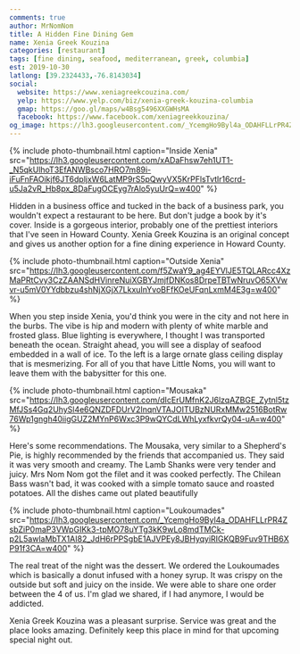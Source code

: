 ```yaml
---
comments: true
author: MrNomNom
title: A Hidden Fine Dining Gem
name: Xenia Greek Kouzina
categories: [restaurant]
tags: [fine dining, seafood, mediterranean, greek, columbia]
est: 2019-10-30
latlong: [39.2324433,-76.8143034]
social:
  website: https://www.xeniagreekcouzina.com/
  yelp: https://www.yelp.com/biz/xenia-greek-kouzina-columbia
  gmap: https://goo.gl/maps/w4Bsg5496XXGWHsMA
  facebook: https://www.facebook.com/xeniagreekkouzina/
og_image: https://lh3.googleusercontent.com/_YcemgHo9Byl4a_ODAHFLLrPR4ZsbZiP0maP3VWpGIKk3-tpMO78uYTg3kK9wLo8mdTMCk-p2L5awlaMbTX1AI82_JdH6rPPSgbE1AJVPEy8JBHyqyiRIGKQB9Fuv9THB6XP91f3CA=w400
---
```


{%
  include photo-thumbnail.html 
  caption="Inside Xenia"
  src="https://lh3.googleusercontent.com/xADaFhsw7eh1UT1-_N5qkUlhoT3EfANWBsco7HRO7m89i-iFuFnFAOikjf6JT6dpljxW6LatMP9rS5pQwyVX5KrPFlsTvtlr16crd-u5Ja2vR_Hb8px_8DaFugOCEyg7rAlo5yuUrQ=w400"
%}

Hidden in a business office and tucked in the back of a business park, you wouldn't expect a restaurant to be here. But don't judge a book by it's cover. Inside is a gorgeous interior, probably one of the prettiest interiors that I've seen in Howard County. Xenia Greek Kouzina is an original concept and gives us another option for a fine dining experience in Howard County.

<!--more-->

{%
  include photo-thumbnail.html 
  caption="Outside Xenia"
  src="https://lh3.googleusercontent.com/f5ZwaY9_ag4EYVlJE5TQLARcc4XzMaPRtCvy3CzZAANSdHVinreNuiXGBYJmjfDNKos8DrpeTBTwNruvO65XVwvr-u5mV0YYdbbzu4shNjXGjX7LkxuInYvoBFfKOeUFqnLxmM4E3g=w400"
%}

When you step inside Xenia, you'd think you were in the city and not here in the burbs. The vibe is hip and modern with plenty of white marble and frosted glass. Blue lighting is everywhere, I thought I was transported beneath the ocean. Straight ahead, you will see a display of seafood embedded in a wall of ice. To the left is a large ornate glass ceiling display that is mesmerizing. For all of you that have Little Noms, you will want to leave them with the babysitter for this one.

{%
  include photo-thumbnail.html 
  caption="Mousaka"
  src="https://lh3.googleusercontent.com/dIcErUMfnK2J6lzqAZBGE_Zytnl5tzMfJSs4Gq2UhySl4e6QNZDFDUrV2InqnVTAJOITUBzNURxMMw2516BotRw76Wp1gngh40iigGUZ2MYnP6Wxc3P9wQYCdLWhLyxfkvrQy04-uA=w400"
%}

Here's some recommendations. The Mousaka, very similar to a Shepherd's Pie, is highly recommended by the friends that accompanied us. They said it was very smooth and creamy. The Lamb Shanks were very tender and juicy. Mrs Nom Nom got the filet and it was cooked perfectly. The Chilean Bass wasn't bad, it was cooked with a simple tomato sauce and roasted potatoes. All the dishes came out plated beautifully 

{%
  include photo-thumbnail.html 
  caption="Loukoumades"
  src="https://lh3.googleusercontent.com/_YcemgHo9Byl4a_ODAHFLLrPR4ZsbZiP0maP3VWpGIKk3-tpMO78uYTg3kK9wLo8mdTMCk-p2L5awlaMbTX1AI82_JdH6rPPSgbE1AJVPEy8JBHyqyiRIGKQB9Fuv9THB6XP91f3CA=w400"
%}

The real treat of the night was the dessert. We ordered the Loukoumades which is basically a donut infused with a honey syrup. It was crispy on the outside but soft and juicy on the inside. We were able to share one order between the 4 of us. I'm glad we shared, if I had anymore, I would be addicted.

Xenia Greek Kouzina was a pleasant surprise. Service was great and the place looks amazing. Definitely keep this place in mind for that upcoming special night out.
